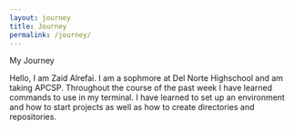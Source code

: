 ```yaml
---
layout: journey
title: Journey
permalink: /journey/
---
```


My Journey

Hello, I am Zaid Alrefai. I am a sophmore at Del Norte Highschool and am taking APCSP. Throughout the course of the past week I have learned commands to use in my terminal. I have learned to set up an environment and how to start projects as well as how to create directories and repositories. 